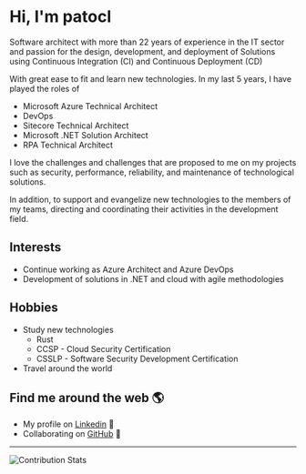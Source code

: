 # Hi, I'm patocl

Software architect with more than 22 years of experience in the IT sector and passion for the design, development, and deployment of Solutions using Continuous Integration (CI) and Continuous Deployment (CD)

With great ease to fit and learn new technologies. In my last 5 years, I have played the roles of

* Microsoft Azure Technical Architect
* DevOps
* Sitecore Technical Architect
* Microsoft .NET Solution Architect
* RPA Technical Architect

I love the challenges and challenges that are proposed to me on my projects such as security, performance, reliability, and maintenance of technological solutions.

In addition, to support and evangelize new technologies to the members of my teams, directing and coordinating their activities in the development field.

## Interests

* Continue working as Azure Architect and Azure DevOps
* Development of solutions in .NET and cloud with agile methodologies

## Hobbies

* Study new technologies
  * Rust
  * CCSP - Cloud Security Certification
  * CSSLP - Software Security Development Certification
* Travel around the world

## Find me around the web 🌎

* My profile on [Linkedin](https://www.linkedin.com/in/patocl/?locale=en_US) 💼
* Collaborating on [GitHub](https://github.com/patocl) 🍄

***

![Contribution Stats](https://github-contribution-stats.vercel.app/api/?username=patocl)
